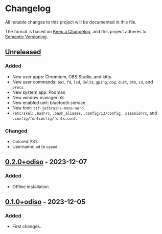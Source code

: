 # Changelog

All notable changes to this project will be documented in this file.

The format is based on [Keep a Changelog](https://keepachangelog.com/en/1.0.0/),
and this project adheres to [Semantic Versioning](https://semver.org/spec/v2.0.0.html).

## [Unreleased]

### Added

- New user apps: Chromium, OBS Studio, and kitty.
- New user commands: `bat`, `fd`, `lsd`, `delta`, `gping`, `dog`, `dust`, `btm`, `sd`, and `procs`.
- New system app: Podman.
- New window manager: i3.
- New enabled unit: bluetooth.service.
- New font: `ttf-jetbrains-mono-nerd`.
- `/etc/skel`: `.bashrc`, `.bash_aliases`, `.config/i3/config`, `.xsessionrc`, and `.config/fontconfig/fonts.conf`.

### Changed

- Colored PS1.
- Username: `od` to `opend`.

## [0.2.0+odiso] - 2023-12-07

### Added

- Offline installation.

## [0.1.0+odiso] - 2023-12-05

### Added

- First changes.

[unreleased]: https://github.com/sakkke/odiso/compare/v0.2.0+odiso...HEAD
[0.2.0+odiso]: https://github.com/sakkke/odiso/releases/tag/v0.2.0+odiso
[0.1.0+odiso]: https://github.com/sakkke/odiso/releases/tag/v0.1.0+odiso
